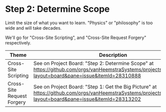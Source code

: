 # Step 2: Determine Scope

Limit the size of what you want to learn. "Physics" or "philosophy" is too wide and will take decades.

We'll go for "Cross-Site Scripting", and "Cross-Site Request Forgery" respectively.

| Theme | Description |
| --- | --- |
| Cross-Site Scripting | See on Project Board: "Step 2: Determine Scope" at https://github.com/orgs/vanHeemstraSystems/projects/28/views/1?layout=board&pane=issue&itemId=28310888 |
| Cross-Site Request Forgery | See on Project Board: "Step 1: Get the Big Picture" at https://github.com/orgs/vanHeemstraSystems/projects/29/views/1?layout=board&pane=issue&itemId=28313202 |

